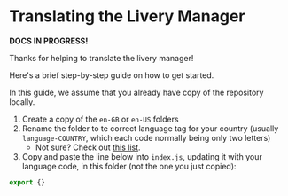 # Translating the Livery Manager

**DOCS IN PROGRESS!**

Thanks for helping to translate the livery manager!

Here's a brief step-by-step guide on how to get started.

In this guide, we assume that you already have copy of the repository locally.

1. Create a copy of the `en-GB` or `en-US` folders
2. Rename the folder to te correct language tag for your country (usually `language-COUNTRY`, which each code normally being only two letters)
   - Not sure? Check out [this list](https://stackoverflow.com/a/28357857/11091039).
3. Copy and paste the line below into `index.js`, updating it with your language code, in this folder (not the one you just copied):

```js
export {}
```